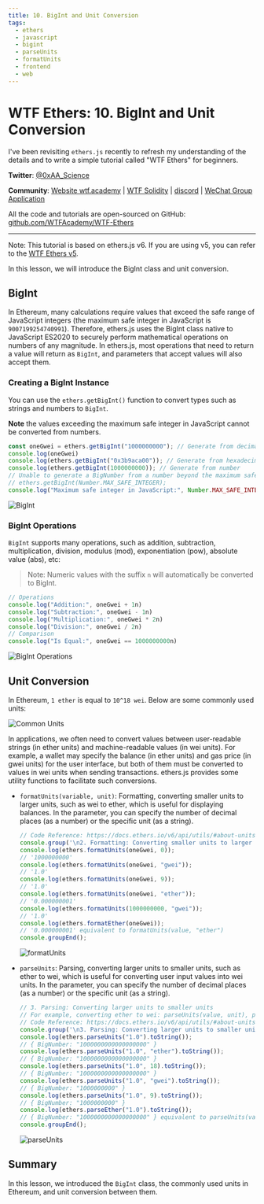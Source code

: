 ```yaml
---
title: 10. BigInt and Unit Conversion
tags:
  - ethers
  - javascript
  - bigint
  - parseUnits
  - formatUnits
  - frontend
  - web
---
```


# WTF Ethers: 10. BigInt and Unit Conversion

I've been revisiting `ethers.js` recently to refresh my understanding of the details and to write a simple tutorial called "WTF Ethers" for beginners.

**Twitter**: [@0xAA_Science](https://twitter.com/0xAA_Science)

**Community**: [Website wtf.academy](https://wtf.academy) | [WTF Solidity](https://github.com/AmazingAng/WTFSolidity) | [discord](https://discord.gg/5akcruXrsk) | [WeChat Group Application](https://docs.google.com/forms/d/e/1FAIpQLSe4KGT8Sh6sJ7hedQRuIYirOoZK_85miz3dw7vA1-YjodgJ-A/viewform?usp=sf_link)

All the code and tutorials are open-sourced on GitHub: [github.com/WTFAcademy/WTF-Ethers](https://github.com/WTFAcademy/WTF-Ethers)

-----

Note: This tutorial is based on ethers.js v6. If you are using v5, you can refer to the [WTF Ethers v5](https://github.com/WTFAcademy/WTF-Ethers/tree/wtf-ethers-v5).

In this lesson, we will introduce the BigInt class and unit conversion.

## BigInt

In Ethereum, many calculations require values that exceed the safe range of JavaScript integers (the maximum safe integer in JavaScript is `9007199254740991`). Therefore, ethers.js uses the BigInt class native to JavaScript ES2020 to securely perform mathematical operations on numbers of any magnitude. In ethers.js, most operations that need to return a value will return as `BigInt`, and parameters that accept values will also accept them.

### Creating a BigInt Instance

You can use the `ethers.getBigInt()` function to convert types such as strings and numbers to `BigInt`.

**Note** the values exceeding the maximum safe integer in JavaScript cannot be converted from numbers.

```js
const oneGwei = ethers.getBigInt("1000000000"); // Generate from decimal string
console.log(oneGwei)
console.log(ethers.getBigInt("0x3b9aca00")); // Generate from hexadecimal string
console.log(ethers.getBigInt(1000000000)); // Generate from number
// Unable to generate a BigNumber from a number beyond the maximum safe integer in JavaScript
// ethers.getBigInt(Number.MAX_SAFE_INTEGER);
console.log("Maximum safe integer in JavaScript:", Number.MAX_SAFE_INTEGER)
```

![BigInt](img/10-1.png)

### BigInt Operations

`BigInt` supports many operations, such as addition, subtraction, multiplication, division, modulus (mod), exponentiation (pow), absolute value (abs), etc:

> Note: Numeric values with the suffix `n` will automatically be converted to BigInt.

```js
// Operations
console.log("Addition:", oneGwei + 1n)
console.log("Subtraction:", oneGwei - 1n)
console.log("Multiplication:", oneGwei * 2n)
console.log("Division:", oneGwei / 2n)
// Comparison
console.log("Is Equal:", oneGwei == 1000000000n)
```

![BigInt Operations](img/10-2.png)

## Unit Conversion

In Ethereum, `1 ether` is equal to `10^18 wei`. Below are some commonly used units:

![Common Units](img/10-3.png)

In applications, we often need to convert values between user-readable strings (in ether units) and machine-readable values (in wei units). For example, a wallet may specify the balance (in ether units) and gas price (in gwei units) for the user interface, but both of them must be converted to values in wei units when sending transactions. ethers.js provides some utility functions to facilitate such conversions.

- `formatUnits(variable, unit)`: Formatting, converting smaller units to larger units, such as wei to ether, which is useful for displaying balances. In the parameter, you can specify the number of decimal places (as a number) or the specific unit (as a string).

    ```js
    // Code Reference: https://docs.ethers.io/v6/api/utils/#about-units
    console.group('\n2. Formatting: Converting smaller units to larger units, formatUnits');
    console.log(ethers.formatUnits(oneGwei, 0));
    // '1000000000'
    console.log(ethers.formatUnits(oneGwei, "gwei"));
    // '1.0'
    console.log(ethers.formatUnits(oneGwei, 9));
    // '1.0'
    console.log(ethers.formatUnits(oneGwei, "ether"));
    // '0.000000001'
    console.log(ethers.formatUnits(1000000000, "gwei"));
    // '1.0'
    console.log(ethers.formatEther(oneGwei));
    // '0.000000001' equivalent to formatUnits(value, "ether")
    console.groupEnd();
    ```

    ![formatUnits](img/10-4.png)

- `parseUnits`: Parsing, converting larger units to smaller units, such as ether to wei, which is useful for converting user input values into wei units. In the parameter, you can specify the number of decimal places (as a number) or the specific unit (as a string).

    ```js
    // 3. Parsing: Converting larger units to smaller units
    // For example, converting ether to wei: parseUnits(value, unit), parseUnits defaults to ether unit
    // Code Reference: https://docs.ethers.io/v6/api/utils/#about-units
    console.group('\n3. Parsing: Converting larger units to smaller units, parseUnits');
    console.log(ethers.parseUnits("1.0").toString());
    // { BigNumber: "1000000000000000000" }
    console.log(ethers.parseUnits("1.0", "ether").toString());
    // { BigNumber: "1000000000000000000" }
    console.log(ethers.parseUnits("1.0", 18).toString());
    // { BigNumber: "1000000000000000000" }
    console.log(ethers.parseUnits("1.0", "gwei").toString());
    // { BigNumber: "1000000000" }
    console.log(ethers.parseUnits("1.0", 9).toString());
    // { BigNumber: "1000000000" }
    console.log(ethers.parseEther("1.0").toString());
    // { BigNumber: "1000000000000000000" } equivalent to parseUnits(value, "ether")
    console.groupEnd();
    ```

    ![parseUnits](img/10-5.png)

## Summary

In this lesson, we introduced the `BigInt` class, the commonly used units in Ethereum, and unit conversion between them.